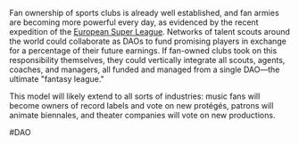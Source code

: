 Fan ownership of sports clubs is already well established, and fan armies are becoming more powerful every day, as evidenced by the recent expedition of the [European Super League](https://www.taylorwessing.com/fr/insights-and-events/insights/2021/05/esg-lessons-from-the-european-super-leagues-collapse). Networks of talent scouts around the world could collaborate as DAOs to fund promising players in exchange for a percentage of their future earnings. If fan-owned clubs took on this responsibility themselves, they could vertically integrate all scouts, agents, coaches, and managers, all funded and managed from a single DAO—the ultimate "fantasy league."

This model will likely extend to all sorts of industries: music fans will become owners of record labels and vote on new protégés, patrons will animate biennales, and theater companies will vote on new productions.

#DAO 